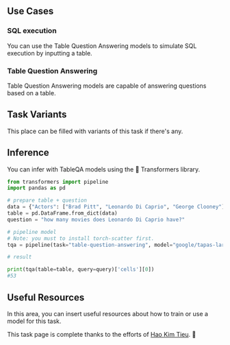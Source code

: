 ## Use Cases

### SQL execution

You can use the Table Question Answering models to simulate SQL execution by inputting a table.

### Table Question Answering

Table Question Answering models are capable of answering questions based on a table.

## Task Variants

This place can be filled with variants of this task if there's any.

## Inference

You can infer with TableQA models using the 🤗 Transformers library.

```python
from transformers import pipeline
import pandas as pd

# prepare table + question
data = {"Actors": ["Brad Pitt", "Leonardo Di Caprio", "George Clooney"], "Number of movies": ["87", "53", "69"]}
table = pd.DataFrame.from_dict(data)
question = "how many movies does Leonardo Di Caprio have?"

# pipeline model
# Note: you must to install torch-scatter first.
tqa = pipeline(task="table-question-answering", model="google/tapas-large-finetuned-wtq")

# result

print(tqa(table=table, query=query)['cells'][0])
#53

```

## Useful Resources

In this area, you can insert useful resources about how to train or use a model for this task.

This task page is complete thanks to the efforts of [Hao Kim Tieu](https://huggingface.co/haotieu). 🦸
